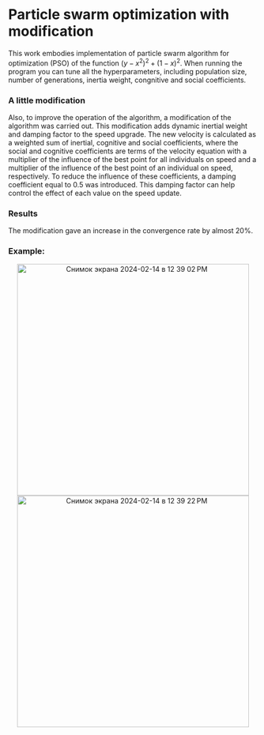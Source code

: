 # Particle swarm optimization with modification
This work embodies implementation of particle swarm algorithm for optimization (PSO) of the function $(y-x^2)^2+(1-x)^2$. When running the program you can tune all the hyperparameters, 
including population size, number of generations, inertia weight, congnitive and social coefficients.
### A little modification
Also, to improve the operation of the algorithm, a modification of the algorithm was carried out. This modification adds dynamic inertial weight and damping factor to the speed upgrade. The new velocity is calculated as a weighted sum of inertial, cognitive and social coefficients, where the social and cognitive coefficients are terms of the velocity equation with a multiplier of the influence of the best point for all individuals on speed and a multiplier of the influence of the best point of an individual on speed, respectively. To reduce the influence of these coefficients, a damping coefficient equal to 0.5 was introduced. This damping factor can help control the effect of each value on the speed update.
### Results 
The modification gave an increase in the convergence rate by almost 20%.
### Example:
<p align="center">
<img width="469" alt="Снимок экрана 2024-02-14 в 12 39 02 PM" src="https://github.com/sastsy/pso-ai/assets/53853716/d8956ec2-3196-4433-aa67-8c3e3ed01aa7"><br>
<img width="469" alt="Снимок экрана 2024-02-14 в 12 39 22 PM" src="https://github.com/sastsy/pso-ai/assets/53853716/f51e6b54-38a1-4e8b-ac44-9191cb926200">
</p>
